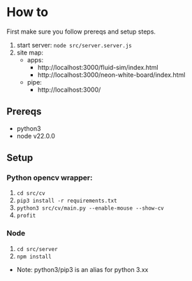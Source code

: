 # How to

First make sure you follow prereqs and setup steps.

1. start server: `node src/server.server.js`
2. site map:
   - apps:
      - http://localhost:3000/fluid-sim/index.html
      - http://localhost:3000/neon-white-board/index.html
   - pipe:
      - http://localhost:3000/ 

## Prereqs

- python3
- node v22.0.0

## Setup


### Python opencv wrapper:

1. `cd src/cv`
2. `pip3 install -r requirements.txt`
3. `python3 src/cv/main.py --enable-mouse --show-cv`
4. `profit`

### Node

1. `cd src/server`
2. `npm install`

* Note: python3/pip3 is an alias for python 3.xx
